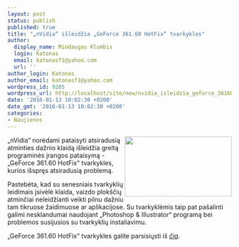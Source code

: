 ```yaml
---
layout: post
status: publish
published: true
title: "„nVidia“ išleidžia „GeForce 361.60 HotFix“ tvarkykles"
author:
  display_name: Mindaugas Klumbis
  login: Katonas
  email: katonasf1@yahoo.com
  url: ''
author_login: Katonas
author_email: katonasf1@yahoo.com
wordpress_id: 9205
wordpress_url: http://localhost/site/new/nvidia_isleidzia_geforce_36160_hotfix_tvarkykles/
date: '2016-01-13 10:02:30 +0200'
date_gmt: '2016-01-13 10:02:30 +0200'
categories:
- Naujienos
---
```

<p>
	<img alt="" src="http://technews.lt/userfiles/nvidia_geforce_gtx_logo_artwork.jpg" style="width: 240px; height: 135px; float: right;" />&bdquo;nVidia&ldquo; norėdami pataisyti atsiradusią atminties dažnio klaidą i&scaron;leidžia greitą programinės įrangos pataisymą - &bdquo;GeForce 361.60 HotFix&ldquo; tvarkykles, kurios i&scaron;spręs atsiradusią problemą.</p>
<p>
	Pastebėta, kad su senesniais tvarkyklių leidimais įsivėlė klaida, vaizdo plok&scaron;čių atminčiai neleidžianti veikti pilnu dažniu tam tikruose žaidimuose ar aplikacijose. Su tvarkyklėmis taip pat pa&scaron;alinti galimi nesklandumai naudojant &bdquo;Photoshop &amp; Illustrator&ldquo; programą bei problemos susijusios su tvarkyklių instaliavimu.</p>
<p>
	&bdquo;GeForce 361.60 HotFix&ldquo; tvarkykles galite parsisiųsti i&scaron; <em><a href="http://nvidia.custhelp.com/app/answers/detail/a_id/3832">čia</a></em>.</p>
